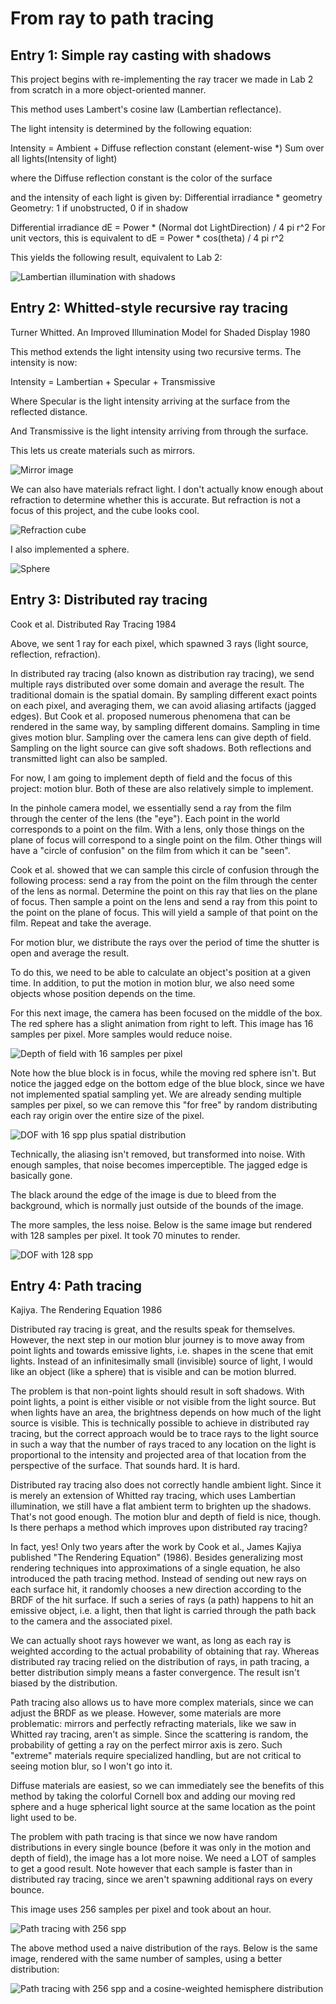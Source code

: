 # From ray to path tracing

## Entry 1: Simple ray casting with shadows

This project begins with re-implementing the ray tracer we made in Lab 2 from scratch in a more object-oriented manner.

This method uses Lambert's cosine law (Lambertian reflectance).

The light intensity is determined by the following equation:

Intensity = Ambient + Diffuse reflection constant (element-wise *) Sum over all lights(Intensity of light)

where the Diffuse reflection constant is the color of the surface

and the intensity of each light is given by: Differential irradiance * geometry
Geometry: 1 if unobstructed, 0 if in shadow

Differential irradiance
dE = Power * (Normal dot LightDirection) / 4 pi r^2
For unit vectors, this is equivalent to
dE = Power * cos(theta) / 4 pi r^2

This yields the following result, equivalent to Lab 2:

![Lambertian illumination with shadows](img/lambertianwithshadows.bmp)

## Entry 2: Whitted-style recursive ray tracing

Turner Whitted. An Improved Illumination Model for Shaded Display 1980

This method extends the light intensity using two recursive terms. The intensity is now:

Intensity = Lambertian + Specular + Transmissive

Where Specular is the light intensity arriving at the surface from the reflected distance.

And Transmissive is the light intensity arriving from through the surface.

This lets us create materials such as mirrors.

![Mirror image](img/mirror.bmp)

We can also have materials refract light. I don't actually know enough about refraction to determine whether this is accurate. But refraction is not a focus of this project, and the cube looks cool.

![Refraction cube](img/refracting_cube.bmp)

I also implemented a sphere.

![Sphere](img/sphere.bmp)

## Entry 3: Distributed ray tracing

Cook et al. Distributed Ray Tracing 1984

Above, we sent 1 ray for each pixel, which spawned 3 rays (light source, reflection, refraction).

In distributed ray tracing (also known as distribution ray tracing), we send multiple rays distributed over some domain and average the result. The traditional domain is the spatial domain. By sampling different exact points on each pixel, and averaging them, we can avoid aliasing artifacts (jagged edges). But Cook et al. proposed numerous phenomena that can be rendered in the same way, by sampling different domains. Sampling in time gives motion blur. Sampling over the camera lens can give depth of field. Sampling on the light source can give soft shadows. Both reflections and transmitted light can also be sampled.

For now, I am going to implement depth of field and the focus of this project: motion blur. Both of these are also relatively simple to implement.

In the pinhole camera model, we essentially send a ray from the film through the center of the lens (the "eye"). Each point in the world corresponds to a point on the film. With a lens, only those things on the plane of focus will correspond to a single point on the film. Other things will have a "circle of confusion" on the film from which it can be "seen". 

Cook et al. showed that we can sample this circle of confusion through the following process: send a ray from the point on the film through the center of the lens as normal. Determine the point on this ray that lies on the plane of focus. Then sample a point on the lens and send a ray from this point to the point on the plane of focus. This will yield a sample of that point on the film. Repeat and take the average.

For motion blur, we distribute the rays over the period of time the shutter is open and average the result.

To do this, we need to be able to calculate an object's position at a given time. In addition, to put the motion in motion blur, we also need some objects whose position depends on the time.

For this next image, the camera has been focused on the middle of the box. The red sphere has a slight animation from right to left. This image has 16 samples per pixel. More samples would reduce noise.

![Depth of field with 16 samples per pixel](img/dof_16s.bmp)

Note how the blue block is in focus, while the moving red sphere isn't. But notice the jagged edge on the bottom edge of the blue block, since we have not implemented spatial sampling yet. We are already sending multiple samples per pixel, so we can remove this "for free" by random distributing each ray origin over the entire size of the pixel.

![DOF with 16 spp plus spatial distribution](img/dof_16s_spatial.bmp)

Technically, the aliasing isn't removed, but transformed into noise. With enough samples, that noise becomes imperceptible. The jagged edge is basically gone.

The black around the edge of the image is due to bleed from the background, which is normally just outside of the bounds of the image.

The more samples, the less noise. Below is the same image but rendered with 128 samples per pixel. It took 70 minutes to render.

![DOF with 128 spp](img/dof_sp_128s.bmp)

## Entry 4: Path tracing

Kajiya. The Rendering Equation 1986

Distributed ray tracing is great, and the results speak for themselves. However, the next step in our motion blur journey is to move away from point lights and towards emissive lights, i.e. shapes in the scene that emit lights. Instead of an infinitesimally small (invisible) source of light, I would like an object (like a sphere) that is visible and can be motion blurred. 

The problem is that non-point lights should result in soft shadows. With point lights, a point is either visible or not visible from the light source. But when lights have an area, the brightness depends on how much of the light source is visible. This is technically possible to achieve in distributed ray tracing, but the correct approach would be to trace rays to the light source in such a way that the number of rays traced to any location on the light is proportional to the intensity and projected area of that location from the perspective of the surface. That sounds hard. It is hard.

Distributed ray tracing also does not correctly handle ambient light. Since it is merely an extension of Whitted ray tracing, which uses Lambertian illumination, we still have a flat ambient term to brighten up the shadows. That's not good enough. The motion blur and depth of field is nice, though. Is there perhaps a method which improves upon distributed ray tracing?

In fact, yes! Only two years after the work by Cook et al., James Kajiya published "The Rendering Equation" (1986). Besides generalizing most rendering techniques into approximations of a single equation, he also introduced the path tracing method. Instead of sending out new rays on each surface hit, it randomly chooses a new direction according to the BRDF of the hit surface. If such a series of rays (a path) happens to hit an emissive object, i.e. a light, then that light is carried through the path back to the camera and the associated pixel. 

We can actually shoot rays however we want, as long as each ray is weighted according to the actual probability of obtaining that ray. Whereas distributed ray tracing relied on the distribution of rays, in path tracing, a better distribution simply means a faster convergence. The result isn't biased by the distribution.

Path tracing also allows us to have more complex materials, since we can adjust the BRDF as we please. However, some materials are more problematic: mirrors and perfectly refracting materials, like we saw in Whitted ray tracing, aren't as simple. Since the scattering is random, the probability of getting a ray on the perfect mirror axis is zero. Such "extreme" materials require specialized handling, but are not critical to seeing motion blur, so I won't go into it.

Diffuse materials are easiest, so we can immediately see the benefits of this method by taking the colorful Cornell box and adding our moving red sphere and a huge spherical light source at the same location as the point light used to be.

The problem with path tracing is that since we now have random distributions in every single bounce (before it was only in the motion and depth of field), the image has a lot more noise. We need a LOT of samples to get a good result. Note however that each sample is faster than in distributed ray tracing, since we aren't spawning additional rays on every bounce.

This image uses 256 samples per pixel and took about an hour.

![Path tracing with 256 spp](img/path_trace_256spp.bmp)

The above method used a naive distribution of the rays. Below is the same image, rendered with the same number of samples, using a better distribution:

![Path tracing with 256 spp and a cosine-weighted hemisphere distribution](img/pt_256spp_coshem.bmp)